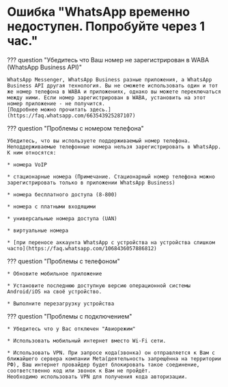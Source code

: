 # Ошибка "WhatsApp временно недоступен. Попробуйте через 1 час."

??? question "Убедитесь что Ваш номер не зарегистрирован в WABA (WhatsApp Business API)"

    WhatsApp Messenger, WhatsApp Business разные приложения, а WhatsApp Business API другая технология. Вы не сможете использовать один и тот же номер телефона в WABA и приложениях, однако вы можете переключаться между ними. Если номер зарегистрирован в WABA, установить на этот номер приложение - не получится. 
    [Подробнее можно прочитать здесь.](https://faq.whatsapp.com/663543925287107)


??? question "Проблемы с номером телефона"

    Убедитесь, что вы используете поддерживаемый номер телефона. Неподдерживаемые телефонные номера нельзя зарегистрировать в WhatsApp. К ним относятся:
    
    * номера VoIP

    * стационарные номера (Примечание. Стационарный номер телефона можно зарегистрировать только в приложении WhatsApp Business)

    * номера бесплатного доступа (8-800)

    * номера с платными входящими

    * универсальные номера доступа (UAN)

    * виртуальные номера

    * [при переносе аккаунта WhatsApp с устройства на устройства слишком часто](https://faq.whatsapp.com/1068436057886812)


??? question "Проблемы с телефоном"

    * Обновите мобильное приложение

    * Установите последнюю доступную версию операционной системы Android/iOS на своё устройство.

    * Выполните перезагрузку устройства


??? question "Проблемы с подключением"

    * Убедитесь что у Вас отключен "Авиорежим"

    * Использовать мобильный интернет вместо Wi-Fi сети.

    * Использовать VPN. При запросе кода(звонка) он отправляется к Вам с ближайшего сервера компании Meta(деятельность запрещённа на территории РФ), Ваш интернет провайдер будет блокировать такое соединение, соответственно код или звонок к Вам не пройдёт. 
    Необходимо использовать VPN для получения кода авторизации. 
